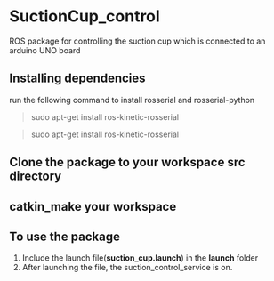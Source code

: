 # SuctionCup_control
ROS package for controlling the suction cup which is connected to an arduino UNO board

## **Installing dependencies**
  run the following command to install rosserial and rosserial-python
> sudo apt-get install ros-kinetic-rosserial

> sudo apt-get install ros-kinetic-rosserial
  
## **Clone the package to your workspace src directory**
## **catkin_make your workspace**
## **To use the package**

1. Include the launch file(**suction_cup.launch**) in the **launch** folder
1. After launching the file, the suction_control_service is on.



